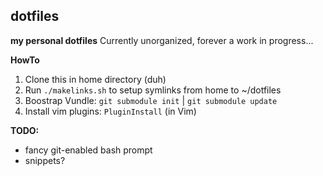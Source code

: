 ## dotfiles ##
**my personal dotfiles**
Currently unorganized, forever a work in progress...

**HowTo**

1. Clone this in home directory (duh)
2. Run `./makelinks.sh` to setup symlinks from home to ~/dotfiles
3. Boostrap Vundle: `git submodule init` | `git submodule update`
4. Install vim plugins: `PluginInstall` (in Vim)

**TODO:**

- fancy git-enabled bash prompt
- snippets?

